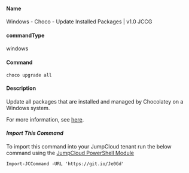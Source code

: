 #### Name

Windows - Choco - Update Installed Packages | v1.0 JCCG

#### commandType

windows

#### Command

```
choco upgrade all
```

#### Description

Update all packages that are installed and managed by Chocolatey on a Windows system.

For more information, see [here](https://chocolatey.org/docs/commandsupgrade).

#### *Import This Command*

To import this command into your JumpCloud tenant run the below command using the [JumpCloud PowerShell Module](https://github.com/TheJumpCloud/support/wiki/Installing-the-JumpCloud-PowerShell-Module)

```
Import-JCCommand -URL 'https://git.io/Je0Gd'
```
